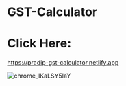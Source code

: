 # GST-Calculator
# Click Here: 
https://pradip-gst-calculator.netlify.app

![chrome_lKaLSY5IaY](https://user-images.githubusercontent.com/60803643/170315351-8b93fff1-66e2-4859-a409-3fa60bfca2a6.png)

